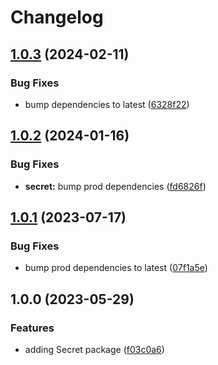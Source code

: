 # Changelog

## [1.0.3](https://github.com/aversini/node-cli/compare/secret-v1.0.2...secret-v1.0.3) (2024-02-11)


### Bug Fixes

* bump dependencies to latest ([6328f22](https://github.com/aversini/node-cli/commit/6328f22523f7760932d563f79cace26715b17d7d))

## [1.0.2](https://github.com/aversini/node-cli/compare/secret-v1.0.1...secret-v1.0.2) (2024-01-16)


### Bug Fixes

* **secret:** bump prod dependencies ([fd6826f](https://github.com/aversini/node-cli/commit/fd6826fde6cd4b23373da094134c4f2632c5b2c0))

## [1.0.1](https://github.com/aversini/node-cli/compare/secret-v1.0.0...secret-v1.0.1) (2023-07-17)


### Bug Fixes

* bump prod dependencies to latest ([07f1a5e](https://github.com/aversini/node-cli/commit/07f1a5e098be2990e4cc2387b9ad5dfc0ae89b2a))

## 1.0.0 (2023-05-29)


### Features

* adding Secret package ([f03c0a6](https://github.com/aversini/node-cli/commit/f03c0a68ce643cb846f362a4d148844e823e7c1e))
